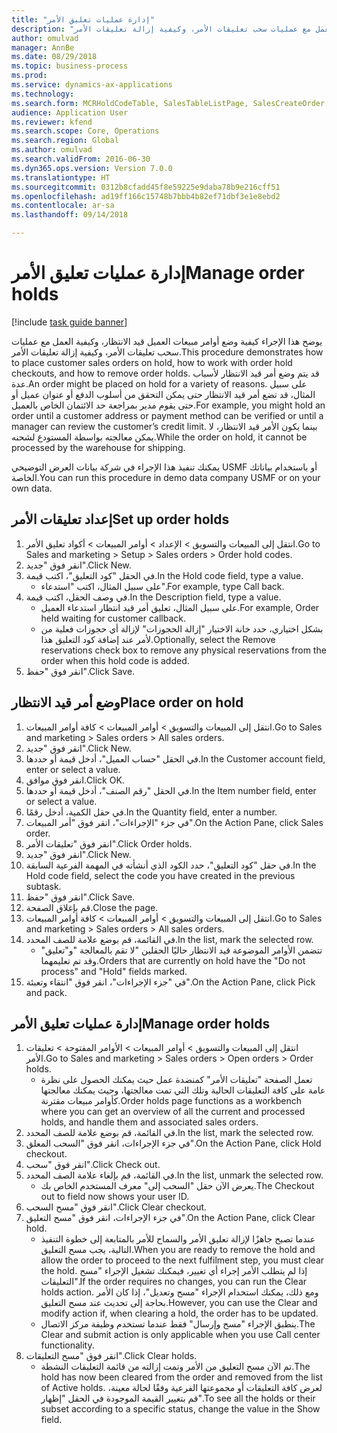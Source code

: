 ```yaml
--- 
title: "إدارة عمليات تعليق الأمر"
description: "يوضح هذا الإجراء كيفية وضع أوامر مبيعات العميل قيد الانتظار، وكيفية العمل مع عمليات سحب تعليقات الأمر، وكيفية إزالة تعليقات الأمر."
author: omulvad
manager: AnnBe
ms.date: 08/29/2018
ms.topic: business-process
ms.prod: 
ms.service: dynamics-ax-applications
ms.technology: 
ms.search.form: MCRHoldCodeTable, SalesTableListPage, SalesCreateOrder, SalesTable, MCRHoldCodeTrans
audience: Application User
ms.reviewer: kfend
ms.search.scope: Core, Operations
ms.search.region: Global
ms.author: omulvad
ms.search.validFrom: 2016-06-30
ms.dyn365.ops.version: Version 7.0.0
ms.translationtype: HT
ms.sourcegitcommit: 0312b8cfadd45f8e59225e9daba78b9e216cff51
ms.openlocfilehash: ad19ff166c15748b7bbb4b82ef71dbf3e1e8ebd2
ms.contentlocale: ar-sa
ms.lasthandoff: 09/14/2018

---
```

# <a name="manage-order-holds"></a><span data-ttu-id="3c804-103">إدارة عمليات تعليق الأمر</span><span class="sxs-lookup"><span data-stu-id="3c804-103">Manage order holds</span></span>

[!include [task guide banner](../../includes/task-guide-banner.md)]

<span data-ttu-id="3c804-104">يوضح هذا الإجراء كيفية وضع أوامر مبيعات العميل قيد الانتظار، وكيفية العمل مع عمليات سحب تعليقات الأمر، وكيفية إزالة تعليقات الأمر.</span><span class="sxs-lookup"><span data-stu-id="3c804-104">This procedure demonstrates how to place customer sales orders on hold, how to work with order hold checkouts, and how to remove order holds.</span></span> <span data-ttu-id="3c804-105">قد يتم وضع أمر قيد الانتظار لأسباب عدة.</span><span class="sxs-lookup"><span data-stu-id="3c804-105">An order might be placed on hold for a variety of reasons.</span></span> <span data-ttu-id="3c804-106">على سبيل المثال، قد تضع أمر قيد الانتظار حتى يمكن التحقق من أسلوب الدفع أو عنوان عميل أو حتى يقوم مدير بمراجعة حد الائتمان الخاص بالعميل.</span><span class="sxs-lookup"><span data-stu-id="3c804-106">For example, you might hold an order until a customer address or payment method can be verified or until a manager can review the customer’s credit limit.</span></span> <span data-ttu-id="3c804-107">بينما يكون الأمر قيد الانتظار، لا يمكن معالجته بواسطة المستودع لشحنه.</span><span class="sxs-lookup"><span data-stu-id="3c804-107">While the order on hold, it cannot be processed by the warehouse for shipping.</span></span> 

<span data-ttu-id="3c804-108">يمكنك تنفيذ هذا الإجراء في شركة بيانات العرض التوضيحي USMF أو باستخدام بياناتك الخاصة.</span><span class="sxs-lookup"><span data-stu-id="3c804-108">You can run this procedure in demo data company USMF or on your own data.</span></span>


## <a name="set-up-order-holds"></a><span data-ttu-id="3c804-109">إعداد تعليقات الأمر</span><span class="sxs-lookup"><span data-stu-id="3c804-109">Set up order holds</span></span>
1. <span data-ttu-id="3c804-110">انتقل إلى المبيعات والتسويق > الإعداد > أوامر المبيعات > أكواد تعليق الأمر‬.</span><span class="sxs-lookup"><span data-stu-id="3c804-110">Go to Sales and marketing > Setup > Sales orders > Order hold codes.</span></span>
2. <span data-ttu-id="3c804-111">انقر فوق "جديد".</span><span class="sxs-lookup"><span data-stu-id="3c804-111">Click New.</span></span>
3. <span data-ttu-id="3c804-112">في الحقل "كود التعليق‬"، اكتب قيمة.</span><span class="sxs-lookup"><span data-stu-id="3c804-112">In the Hold code field, type a value.</span></span>
    * <span data-ttu-id="3c804-113">على سبيل المثال، اكتب "استدعاء".</span><span class="sxs-lookup"><span data-stu-id="3c804-113">For example, type Call back.</span></span>  
4. <span data-ttu-id="3c804-114">في وصف الحقل، اكتب قيمة.</span><span class="sxs-lookup"><span data-stu-id="3c804-114">In the Description field, type a value.</span></span>
    * <span data-ttu-id="3c804-115">على سبيل المثال، تعليق أمر قيد انتظار استدعاء العميل.</span><span class="sxs-lookup"><span data-stu-id="3c804-115">For example, Order held waiting for customer callback.</span></span>  
    * <span data-ttu-id="3c804-116">بشكل اختياري، حدد خانة الاختيار "إزالة الحجوزات‬" لإزالة أي حجوزات‬ فعلية من لأمر عند إضافة كود التعليق هذا.</span><span class="sxs-lookup"><span data-stu-id="3c804-116">Optionally, select the Remove reservations check box to remove any physical reservations from the order when this hold code is added.</span></span>  
5. <span data-ttu-id="3c804-117">انقر فوق "حفظ".</span><span class="sxs-lookup"><span data-stu-id="3c804-117">Click Save.</span></span>

## <a name="place-order-on-hold"></a><span data-ttu-id="3c804-118">وضع أمر قيد الانتظار</span><span class="sxs-lookup"><span data-stu-id="3c804-118">Place order on hold</span></span>
1. <span data-ttu-id="3c804-119">انتقل إلى المبيعات والتسويق > أوامر المبيعات > كافة أوامر المبيعات.</span><span class="sxs-lookup"><span data-stu-id="3c804-119">Go to Sales and marketing > Sales orders > All sales orders.</span></span>
2. <span data-ttu-id="3c804-120">انقر فوق "جديد".</span><span class="sxs-lookup"><span data-stu-id="3c804-120">Click New.</span></span>
3. <span data-ttu-id="3c804-121">في الحقل "حساب العميل"، أدخل قيمة أو حددها.</span><span class="sxs-lookup"><span data-stu-id="3c804-121">In the Customer account field, enter or select a value.</span></span>
4. <span data-ttu-id="3c804-122">انقر فوق موافق.</span><span class="sxs-lookup"><span data-stu-id="3c804-122">Click OK.</span></span>
5. <span data-ttu-id="3c804-123">في الحقل "رقم الصنف"، أدخل قيمة أو حددها.</span><span class="sxs-lookup"><span data-stu-id="3c804-123">In the Item number field, enter or select a value.</span></span>
6. <span data-ttu-id="3c804-124">في حقل الكمية، أدخل رقمًا.</span><span class="sxs-lookup"><span data-stu-id="3c804-124">In the Quantity field, enter a number.</span></span>
7. <span data-ttu-id="3c804-125">في جزء "الإجراءات"، انقر فوق "أمر المبيعات".</span><span class="sxs-lookup"><span data-stu-id="3c804-125">On the Action Pane, click Sales order.</span></span>
8. <span data-ttu-id="3c804-126">انقر فوق "تعليقات الأمر‬".</span><span class="sxs-lookup"><span data-stu-id="3c804-126">Click Order holds.</span></span>
9. <span data-ttu-id="3c804-127">انقر فوق "جديد".</span><span class="sxs-lookup"><span data-stu-id="3c804-127">Click New.</span></span>
10. <span data-ttu-id="3c804-128">في حقل "كود التعليق"، حدد الكود الذي أنشأته في المهمة الفرعية السابقة.</span><span class="sxs-lookup"><span data-stu-id="3c804-128">In the Hold code field, select the code you have created in the previous subtask.</span></span>
11. <span data-ttu-id="3c804-129">انقر فوق "حفظ".</span><span class="sxs-lookup"><span data-stu-id="3c804-129">Click Save.</span></span>
12. <span data-ttu-id="3c804-130">قم بإغلاق الصفحة.</span><span class="sxs-lookup"><span data-stu-id="3c804-130">Close the page.</span></span>
13. <span data-ttu-id="3c804-131">انتقل إلى المبيعات والتسويق > أوامر المبيعات > كافة أوامر المبيعات.</span><span class="sxs-lookup"><span data-stu-id="3c804-131">Go to Sales and marketing > Sales orders > All sales orders.</span></span>
14. <span data-ttu-id="3c804-132">في القائمة، قم بوضع علامة للصف المحدد.</span><span class="sxs-lookup"><span data-stu-id="3c804-132">In the list, mark the selected row.</span></span>
    * <span data-ttu-id="3c804-133">تتضمن الأوامر الموضوعة قيد الانتظار حاليًا الحقلين "‏‫لا تقم بالمعالجة‬ "و"تعليق‬" وقد تم تعليمهما.</span><span class="sxs-lookup"><span data-stu-id="3c804-133">Orders that are currently on hold have the "Do not process" and "Hold" fields marked.</span></span>    
15. <span data-ttu-id="3c804-134">في "جزء الإجراءات"، انقر فوق "انتقاء وتعبئة‬".</span><span class="sxs-lookup"><span data-stu-id="3c804-134">On the Action Pane, click Pick and pack.</span></span>

## <a name="manage-order-holds"></a><span data-ttu-id="3c804-135">إدارة عمليات تعليق الأمر</span><span class="sxs-lookup"><span data-stu-id="3c804-135">Manage order holds</span></span>
1. <span data-ttu-id="3c804-136">انتقل إلى المبيعات والتسويق > أوامر المبيعات > الأوامر المفتوحة > تعليقات الأمر‬.</span><span class="sxs-lookup"><span data-stu-id="3c804-136">Go to Sales and marketing > Sales orders > Open orders > Order holds.</span></span>
    * <span data-ttu-id="3c804-137">تعمل الصفحة "تعليقات الأمر‬" كمنضدة عمل حيث يمكنك الحصول على نظرة عامة على كافة التعليقات الحالية وتلك التي تمت معالجتها، وحيث يمكنك معالجتها كأوامر مبيعات مقترنة.</span><span class="sxs-lookup"><span data-stu-id="3c804-137">Order holds page functions as a workbench where you can get an overview of all the current and processed holds, and handle them and associated sales orders.</span></span>      
2. <span data-ttu-id="3c804-138">في القائمة، قم بوضع علامة للصف المحدد.</span><span class="sxs-lookup"><span data-stu-id="3c804-138">In the list, mark the selected row.</span></span>
3. <span data-ttu-id="3c804-139">في جزء الإجراءات، انقر فوق "السحب المعلق".</span><span class="sxs-lookup"><span data-stu-id="3c804-139">On the Action Pane, click Hold checkout.</span></span>
4. <span data-ttu-id="3c804-140">انقر فوق "سحب".</span><span class="sxs-lookup"><span data-stu-id="3c804-140">Click Check out.</span></span>
5. <span data-ttu-id="3c804-141">في القائمة، قم بإلغاء علامة الصف المحدد.</span><span class="sxs-lookup"><span data-stu-id="3c804-141">In the list, unmark the selected row.</span></span>
    * <span data-ttu-id="3c804-142">يعرض الآن حقل "السحب إلى" معرف المستخدم الخاص بك.</span><span class="sxs-lookup"><span data-stu-id="3c804-142">The Checkout out to field now shows your user ID.</span></span>   
6. <span data-ttu-id="3c804-143">انقر فوق "مسح السحب".</span><span class="sxs-lookup"><span data-stu-id="3c804-143">Click Clear checkout.</span></span>
7. <span data-ttu-id="3c804-144">في جزء الإجراءات، انقر فوق "مسح التعليق".</span><span class="sxs-lookup"><span data-stu-id="3c804-144">On the Action Pane, click Clear hold.</span></span>
    * <span data-ttu-id="3c804-145">عندما تصبح جاهزًا لإزالة تعليق الأمر والسماح للأمر بالمتابعة إلى خطوة التنفيذ التالية، يجب مسح التعليق.</span><span class="sxs-lookup"><span data-stu-id="3c804-145">When you are ready to remove the hold and allow the order to proceed to the next fulfilment step, you must clear the hold.</span></span> <span data-ttu-id="3c804-146">إذا لم يتطلب الأمر إجراء أي تغيير، فيمكنك تشغيل الإجراء "مسح التعليقات‬".</span><span class="sxs-lookup"><span data-stu-id="3c804-146">If the order requires no changes, you can run the Clear holds action.</span></span> <span data-ttu-id="3c804-147">ومع ذلك، يمكنك استخدام الإجراء "مسح وتعديل‬"، إذا كان الأمر بحاجة إلى تحديث عند مسح التعليق.</span><span class="sxs-lookup"><span data-stu-id="3c804-147">However, you can use the Clear and modify action if, when clearing a hold, the order has to be updated.</span></span>      
    * <span data-ttu-id="3c804-148">ينطبق الإجراء "مسح وإرسال" فقط عندما تستخدم وظيفة مركز الاتصال‬.</span><span class="sxs-lookup"><span data-stu-id="3c804-148">The Clear and submit action is only applicable when you use Call center functionality.</span></span>  
8. <span data-ttu-id="3c804-149">انقر فوق "مسح التعليقات‬".</span><span class="sxs-lookup"><span data-stu-id="3c804-149">Click Clear holds.</span></span>
    * <span data-ttu-id="3c804-150">تم الآن مسح التعليق من الأمر وتمت إزالته من قائمة التعليقات النشطة.</span><span class="sxs-lookup"><span data-stu-id="3c804-150">The hold has now been cleared from the order and removed from the list of Active holds.</span></span> <span data-ttu-id="3c804-151">لعرض كافة التعليقات أو مجموعتها الفرعية وفقًا لحالة معينة، قم بتغيير القيمة الموجودة في الحقل "إظهار".</span><span class="sxs-lookup"><span data-stu-id="3c804-151">To see all the holds or their subset according to a specific status, change the value in the Show field.</span></span>     


